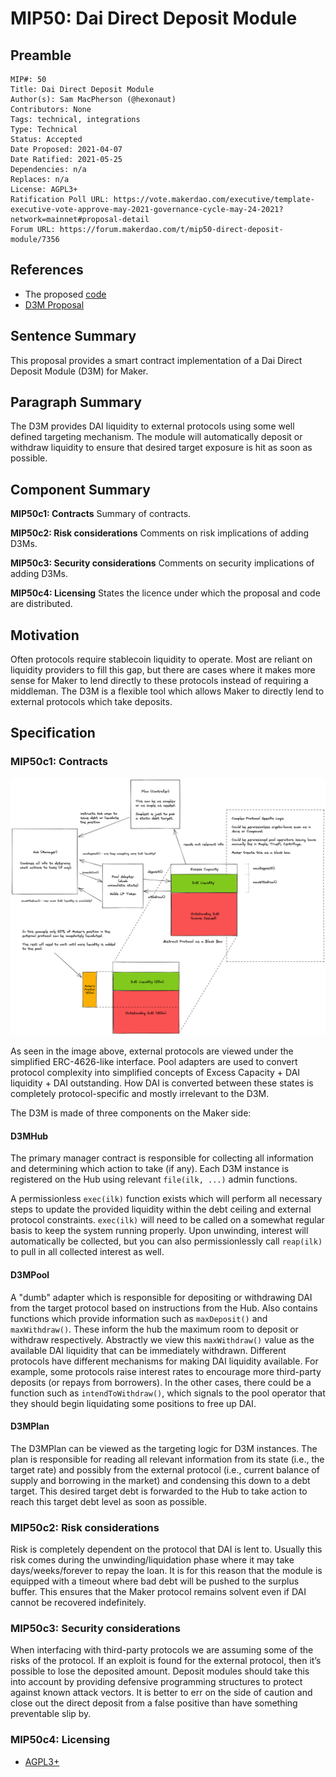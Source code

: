 # MIP50: Dai Direct Deposit Module

## Preamble

```
MIP#: 50
Title: Dai Direct Deposit Module
Author(s): Sam MacPherson (@hexonaut)
Contributors: None
Tags: technical, integrations
Type: Technical
Status: Accepted
Date Proposed: 2021-04-07
Date Ratified: 2021-05-25
Dependencies: n/a
Replaces: n/a
License: AGPL3+  
Ratification Poll URL: https://vote.makerdao.com/executive/template-executive-vote-approve-may-2021-governance-cycle-may-24-2021?network=mainnet#proposal-detail  
Forum URL: https://forum.makerdao.com/t/mip50-direct-deposit-module/7356
```

## References

* The proposed [code](https://github.com/makerdao/dss-direct-deposit)
* [D3M Proposal](https://forum.makerdao.com/t/discussion-direct-deposit-dai-module-d3m/7357)

## Sentence Summary

This proposal provides a smart contract implementation of a Dai Direct Deposit Module (D3M) for Maker.

## Paragraph Summary

The D3M provides DAI liquidity to external protocols using some well defined targeting mechanism. The module will automatically deposit or withdraw liquidity to ensure that desired target exposure is hit as soon as possible.

## Component Summary

**MIP50c1: Contracts**
Summary of contracts.

**MIP50c2: Risk considerations**
Comments on risk implications of adding D3Ms.

**MIP50c3: Security considerations**
Comments on security implications of adding D3Ms.

**MIP50c4: Licensing**
States the licence under which the proposal and code are distributed.

## Motivation

Often protocols require stablecoin liquidity to operate. Most are reliant on liquidity providers to fill this gap, but there are cases where it makes more sense for Maker to lend directly to these protocols instead of requiring a middleman. The D3M is a flexible tool which allows Maker to directly lend to external protocols which take deposits.

## Specification

### MIP50c1: Contracts

![D3M](d3m-diagram.png)

As seen in the image above, external protocols are viewed under the simplified ERC-4626-like interface. Pool adapters are used to convert protocol complexity into simplified concepts of Excess Capacity + DAI liquidity + DAI outstanding. How DAI is converted between these states is completely protocol-specific and mostly irrelevant to the D3M.

The D3M is made of three components on the Maker side:

#### D3MHub

The primary manager contract is responsible for collecting all information and determining which action to take (if any). Each D3M instance is registered on the Hub using relevant `file(ilk, ...)` admin functions.

A permissionless `exec(ilk)` function exists which will perform all necessary steps to update the provided liquidity within the debt ceiling and external protocol constraints. `exec(ilk)` will need to be called on a somewhat regular basis to keep the system running properly. Upon unwinding, interest will automatically be collected, but you can also permissionlessly call `reap(ilk)` to pull in all collected interest as well.

#### D3MPool

A "dumb" adapter which is responsible for depositing or withdrawing DAI from the target protocol based on instructions from the Hub. Also contains functions which provide information such as `maxDeposit()` and `maxWithdraw()`. These inform the hub the maximum room to deposit or withdraw respectively. Abstractly we view this `maxWithdraw()` value as the available DAI liquidity that can be immediately withdrawn. Different protocols have different mechanisms for making DAI liquidity available. For example, some protocols raise interest rates to encourage more third-party deposits (or repays from borrowers). In the other cases, there could be a function such as `intendToWithdraw()`, which signals to the pool operator that they should begin liquidating some positions to free up DAI.

#### D3MPlan

The D3MPlan can be viewed as the targeting logic for D3M instances. The plan is responsible for reading all relevant information from its state (i.e., the target rate) and possibly from the external protocol (i.e., current balance of supply and borrowing in the market) and condensing this down to a debt target. This desired target debt is forwarded to the Hub to take action to reach this target debt level as soon as possible.

### MIP50c2: Risk considerations

Risk is completely dependent on the protocol that DAI is lent to. Usually this risk comes during the unwinding/liquidation phase where it may take days/weeks/forever to repay the loan. It is for this reason that the module is equipped with a timeout where bad debt will be pushed to the surplus buffer. This ensures that the Maker protocol remains solvent even if DAI cannot be recovered indefinitely.

### MIP50c3: Security considerations

When interfacing with third-party protocols we are assuming some of the risks of the protocol. If an exploit is found for the external protocol, then it’s possible to lose the deposited amount. Deposit modules should take this into account by providing defensive programming structures to protect against known attack vectors. It is better to err on the side of caution and close out the direct deposit from a false positive than have something preventable slip by.

### MIP50c4: Licensing

- [AGPL3+](https://www.gnu.org/licenses/agpl-3.0.en.html)
